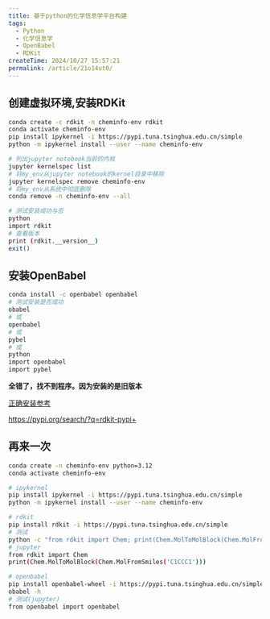 ```yaml
---
title: 基于python的化学信息学平台构建
tags:
  - Python
  - 化学信息学
  - OpenBabel
  - RDKit
createTime: 2024/10/27 15:57:21
permalink: /article/21o14ut0/
---
```

## 创建虚拟环境,安装RDKit

```bash
conda create -c rdkit -n cheminfo-env rdkit
conda activate cheminfo-env
pip install ipykernel -i https://pypi.tuna.tsinghua.edu.cn/simple
python -m ipykernel install --user --name cheminfo-env

# 列出jupyter notebook当前的内核
jupyter kernelspec list
# 将my_env从jupyter notebook的kernel目录中移除
jupyter kernelspec remove cheminfo-env
# 将my_env从系统中彻底删除
conda remove -n cheminfo-env --all

# 测试安装成功与否
python
import rdkit
# 查看版本
print (rdkit.__version__)
exit()
```

## 安装OpenBabel

```bash
conda install -c openbabel openbabel
# 测试安装是否成功
obabel
# 或
openbabel
# 或
pybel
# 或
python
import openbabel
import pybel
```

**全错了，找不到程序。因为安装的是旧版本**

[正确安装参考](https://blog.csdn.net/DJJ5210/article/details/134279936?spm=1001.2101.3001.6650.3&utm_medium=distribute.pc_relevant.none-task-blog-2%7Edefault%7Ebaidujs_utm_term%7ECtr-3-134279936-blog-88086905.235%5Ev43%5Epc_blog_bottom_relevance_base2&depth_1-utm_source=distribute.pc_relevant.none-task-blog-2%7Edefault%7Ebaidujs_utm_term%7ECtr-3-134279936-blog-88086905.235%5Ev43%5Epc_blog_bottom_relevance_base2&utm_relevant_index=5)

<https://pypi.org/search/?q=rdkit-pypi+>

## **再来一次**

```bash
conda create -n cheminfo-env python=3.12
conda activate cheminfo-env

# ipykernel
pip install ipykernel -i https://pypi.tuna.tsinghua.edu.cn/simple
python -m ipykernel install --user --name cheminfo-env

# rdkit
pip install rdkit -i https://pypi.tuna.tsinghua.edu.cn/simple
# 测试
python -c "from rdkit import Chem; print(Chem.MolToMolBlock(Chem.MolFromSmiles('C1CCC1')))"
# jupyter
from rdkit import Chem
print(Chem.MolToMolBlock(Chem.MolFromSmiles('C1CCC1')))

# openbabel
pip install openbabel-wheel -i https://pypi.tuna.tsinghua.edu.cn/simple
obabel -h
# 测试(jupyter)
from openbabel import openbabel



```
